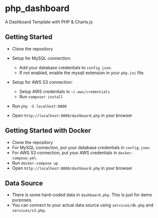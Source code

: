 # php_dashboard
A Dashboard Template with PHP & Charts.js 

## Getting Started
- Clone the repository
- Setup for MySQL connection:
    - Add your database credentials to `config.json`.
    - If not enabled, enable the mysqli extension in your `php.ini` file.
- Setup for AWS S3 connection:
    - Setup AWS credentials in `~/.aws/credentials`
    - Run `composer install`

- Run `php -S localhost:8000`
- Open `http://localhost:8000/dashboard.php` in your browser

## Getting Started with Docker
- Clone the repository
- For MySQL connection, put your database credentials in `config.json`.
- For AWS S3 connection, put your AWS credentials in `docker-compose.yml`.
- Run `docker-compose up`
- Open `http://localhost:8000/dashboard.php` in your browser

## Data Source
- There is some hard-coded data in `dashboard.php`. This is just for demo purposes. 
- You can connect to your actual data source using `services/db.php` and `services/s3.php`.
